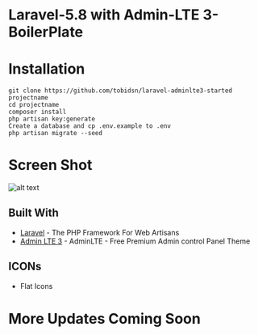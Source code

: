 # Laravel-5.8 with Admin-LTE 3-BoilerPlate

# Installation
```
git clone https://github.com/tobidsn/laravel-adminlte3-started projectname
cd projectname
composer install
php artisan key:generate
Create a database and cp .env.example to .env
php artisan migrate --seed
```
# Screen Shot
![alt text](https://i.imgur.com/eOphznr.png)

## Built With

* [Laravel](https://laravel.com/) - The PHP Framework For Web Artisans
* [Admin LTE 3](https://github.com/almasaeed2010/AdminLTE) - AdminLTE - Free Premium Admin control Panel Theme

## ICONs 

* Flat Icons

# More Updates Coming Soon
